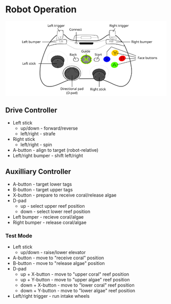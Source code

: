 # Robot Operation
<img src="360_controller.png" width="660px"/>

## Drive Controller
* Left stick
  * up/down - forward/reverse
  * left/right - strafe
* Right stick
  * left/right - spin
* A-button - align to target (robot-relative)
* Left/right bumper - shift left/right

## Auxilliary Controller
* A-button - target lower tags
* B-button - target upper tags
* X-button - prepare to receive coral/release algae
* D-pad
  * up - select upper reef position
  * down - select lower reef position
* Left bumper - recieve coral/algae
* Right bumper - release coral/algae

### Test Mode
* Left stick
  * up/down - raise/lower elevator
* A-button - move to "receive coral" position
* B-button - move to "release algae" position
* D-pad
  * up + X-button - move to "upper coral" reef position
  * up + Y-button - move to "upper algae" reef position 
  * down + X-button - move to "lower coral" reef position
  * down + Y-button - move to "lower algae" reef position
* Left/right trigger - run intake wheels
